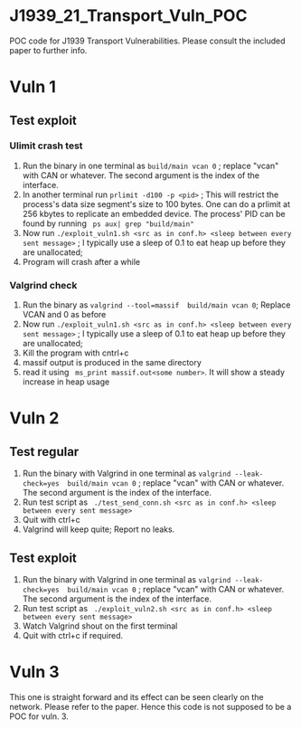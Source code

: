 # J1939_21_Transport_Vuln_POC

POC code for J1939 Transport Vulnerabilities. Please consult the included paper to further info.

# Vuln 1

## Test exploit

### Ulimit crash test
1. Run the binary in one terminal as ``` build/main vcan 0 ``` ; replace "vcan" with CAN or whatever. The second argument is the index of the interface.
2. In another terminal run ``` prlimit -d100 -p <pid> ``` ; This will restrict the process's data size segment's size to 100 bytes. One can do a prlimit at 256 kbytes to replicate an embedded device. The process' PID can be found by running ``` ps aux| grep "build/main"```
3. Now run ``` ./exploit_vuln1.sh <src as in conf.h> <sleep between every sent message> ``` ; I typically use a sleep of 0.1 to eat heap up before they are unallocated; 
4. Program will crash after a while
   
### Valgrind check
1. Run the binary as ``` valgrind --tool=massif  build/main vcan 0 ```; Replace VCAN and 0 as before
2. Now run ``` ./exploit_vuln1.sh <src as in conf.h> <sleep between every sent message> ``` ; I typically use a sleep of 0.1 to eat heap up before they are unallocated; 
3. Kill the program with cntrl+c
4. massif output is produced in the same directory
5. read it using ``` ms_print massif.out<some number>```. It will show a steady increase in heap usage

# Vuln 2

## Test regular

1. Run the binary with Valgrind in one terminal as ``` valgrind --leak-check=yes  build/main vcan 0 ``` ; replace "vcan" with CAN or whatever. The second argument is the index of the interface.
2. Run test script as ``` ./test_send_conn.sh <src as in conf.h> <sleep between every sent message>```
3. Quit with ctrl+c
4. Valgrind will keep quite; Report no leaks.

## Test exploit
1. Run the binary with Valgrind in one terminal as ``` valgrind --leak-check=yes  build/main vcan 0 ``` ; replace "vcan" with CAN or whatever. The second argument is the index of the interface.
2. Run test script as ``` ./exploit_vuln2.sh <src as in conf.h> <sleep between every sent message>```
3. Watch Valgrind shout on the first terminal
4. Quit with ctrl+c if required.
   
# Vuln 3

This one is straight forward and its effect can be seen clearly on the network. Please refer to the paper. Hence this code is not supposed to be a POC for vuln. 3.
